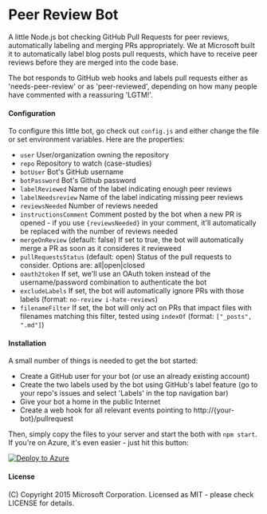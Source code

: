 # Peer Review Bot
A little Node.js bot checking GitHub Pull Requests for peer reviews, automatically labeling and merging PRs appropriately. We at Microsoft built it to automatically label blog posts pull requests, which have to receive peer reviews before they are merged into the code base.

The bot responds to GitHub web hooks and labels pull requests either as 'needs-peer-review' or as 'peer-reviewed', depending on how many people have commented with a reassuring 'LGTM!'.

#### Configuration
To configure this little bot, go check out `config.js` and either change the file or set environment variables. Here are the properties:

* `user` User/organization owning the repository
* `repo` Repository to watch (case-studies)
* `botUser` Bot's GitHub username
* `botPassword` Bot's Github password
* `labelReviewed` Name of the label indicating enough peer reviews
* `labelNeedsreview` Name of the label indicating missing peer reviews
* `reviewsNeeded` Number of reviews needed
* `instructionsComment` Comment posted by the bot when a new PR is opened - if you use `{reviewsNeeded}` in your comment, it'll automatically be replaced with the number of reviews needed
* `mergeOnReview` (default: false) If set to true, the bot will automatically merge a PR as soon as it consideres it revieweed
* `pullRequestsStatus` (default: open) Status of the pull requests to consider. Options are: all|open|closed
* `oauth2token` If set, we'll use an OAuth token instead of the username/password combination to authenticate the bot
* `excludeLabels` If set, the bot will automatically ignore PRs with those labels (format: `no-review i-hate-reviews`)
* `filenameFilter` If set, the bot will only act on PRs that impact files with filenames matching this filter, tested using `indexOf` (format: `["_posts", ".md"]`)

#### Installation
A small number of things is needed to get the bot started:

* Create a GitHub user for your bot (or use an already existing account)
* Create the two labels used by the bot using GitHub's label feature (go to your repo's issues and select 'Labels' in the top navigation bar)
* Give your bot a home in the public Internet
* Create a web hook for all relevant events pointing to http://{your-bot}/pullrequest

Then, simply copy the files to your server and start the both with `npm start`. If you're on Azure, it's even easier - just hit this button:

[![Deploy to Azure](http://azuredeploy.net/deploybutton.png)](https://azuredeploy.net/)

#### License
(C) Copyright 2015 Microsoft Corporation. Licensed as MIT - please check LICENSE for details.
